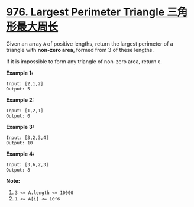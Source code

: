 # [976. Largest Perimeter Triangle 三角形最大周长](https://leetcode.com/problems/largest-perimeter-triangle/)

Given an array `A` of positive lengths, return the largest perimeter of a triangle with **non-zero area**, formed from 3 of these lengths.

If it is impossible to form any triangle of non-zero area, return `0`.

 



**Example 1:**

```
Input: [2,1,2]
Output: 5
```

**Example 2:**

```
Input: [1,2,1]
Output: 0
```

**Example 3:**

```
Input: [3,2,3,4]
Output: 10
```

**Example 4:**

```
Input: [3,6,2,3]
Output: 8
```

 

**Note:**

1. `3 <= A.length <= 10000`
2. `1 <= A[i] <= 10^6`